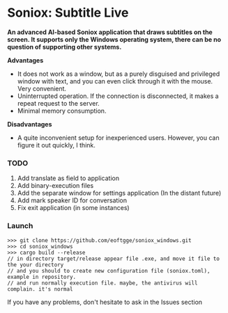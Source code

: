 # Soniox: Subtitle Live
**An advanced AI-based Soniox application that draws subtitles on the screen.
It supports only the Windows operating system, there can be no question of supporting other systems.**

**Advantages**
* It does not work as a window, but as a purely disguised and privileged window with text, and you can even click through it with the mouse. Very convenient.
* Uninterrupted operation. If the connection is disconnected, it makes a repeat request to the server.
* Minimal memory consumption.

**Disadvantages**
* A quite inconvenient setup for inexperienced users. However, you can figure it out quickly, I think.

### TODO
1. Add translate as field to application
2. Add binary-execution files
3. Add the separate window for settings application (In the distant future)
4. Add mark speaker ID for conversation
5. Fix exit application (in some instances)

### Launch
```terminaloutput
>>> git clone https://github.com/eoftgge/soniox_windows.git
>>> cd soniox_windows
>>> cargo build --release
// in directory target/release appear file .exe, and move it file to the your directory
// and you should to create new configuration file (soniox.toml), example in repository.
// and run normally execution file. maybe, the antivirus will complain. it's normal
```

If you have any problems, don't hesitate to ask in the Issues section
